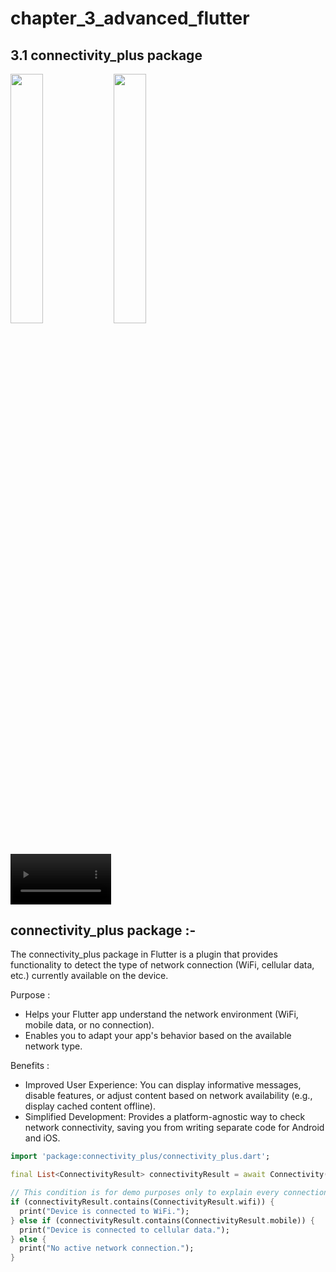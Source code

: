 # chapter_3_advanced_flutter

## 3.1 connectivity_plus package

<img src="https://github.com/Jaydeepsharma93/chapter_3_advanced_flutter/assets/143181361/bd275972-1e71-43bf-8713-0de0abb4489c" width = 32%>
<img src="https://github.com/Jaydeepsharma93/chapter_3_advanced_flutter/assets/143181361/d684cdd0-eb02-4eb9-bc2e-62abf5268bc1" width = 32%>
<div><video src="https://github.com/Jaydeepsharma93/chapter_3_advanced_flutter/assets/143181361/5e7485e5-c7c8-4c08-8ef9-0630d6d40794" width = 32%></div>

## connectivity_plus package :-

The connectivity_plus package in Flutter is a plugin that provides functionality to detect the type of network connection (WiFi, cellular data, etc.) currently available on the device.

Purpose :
   * Helps your Flutter app understand the network environment (WiFi, mobile data, or no connection).
   * Enables you to adapt your app's behavior based on the available network type.

Benefits :
   * Improved User Experience: You can display informative messages, disable features, or adjust content based on network availability (e.g., display cached content offline).
   * Simplified Development: Provides a platform-agnostic way to check network connectivity, saving you from writing separate code for Android and iOS.
```dart
import 'package:connectivity_plus/connectivity_plus.dart';

final List<ConnectivityResult> connectivityResult = await Connectivity().checkConnectivity();

// This condition is for demo purposes only to explain every connection type.
if (connectivityResult.contains(ConnectivityResult.wifi)) {
  print("Device is connected to WiFi.");
} else if (connectivityResult.contains(ConnectivityResult.mobile)) {
  print("Device is connected to cellular data.");
} else {
  print("No active network connection.");
}
```
